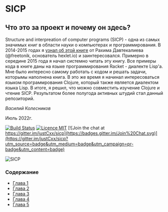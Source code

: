# SICP

## Что это за проект и почему он здесь?

Structure and interpreation of computer programs (SICP) - одна из самых значимых книг в области науки о компьютерах и программирования.
В 2014-2015 годах я [узнал об этой книге](https://www.youtube.com/watch?v=bFMbqKRjU84&list=PLo6puixMwuSO8eB2uBH5lZy5kjNtdhTfT) от Рахима Давтекалиева (@freetonik, основатель hexlet.io) и заинтересовался. Примерно в середине 2015 года я начал системно читать эту книгу. Все примеры кода в книге даны на языке программирования Racket - диалекте Lisp'a. Мне было интересно самому работать с кодом и решать задачи, которымы наполнена книга. В это же время я начинал интересоваться языком программрования Clojure, который также является диалектом языка Lisp. В итоге, я решил, что можно совместить изучение Clojure и чтение SICP. Результатом более полугода активных штудий стал данный репозиторий.

_Василий Колесников_

Июль 2022г.

[![Build Status](https://travis-ci.org/v-kolesnikov/sicp.svg?branch=master)](https://travis-ci.org/v-kolesnikov/sicp)
[![Licence MIT](https://img.shields.io/badge/license-MIT-blue.svg)](https://opensource.org/licenses/MIT)
[![Join the chat at https://gitter.im/justCxx/sicp](https://badges.gitter.im/Join%20Chat.svg)](https://gitter.im/justCxx/sicp?utm_source=badge&utm_medium=badge&utm_campaign=pr-badge&utm_content=badge)

![SICP](https://cloud.githubusercontent.com/assets/6506296/9565373/43d6ad60-4ed4-11e5-85bb-342aa1b562a3.jpg)


### Содержание

- [Глава 1](./doc/index.md#Глава-1-Построение-абстракций-с-помощью-процедур)
- [Глава 2](./doc/index.md#Глава-2-Построение-абстракций-с-помощью-данных)
- [Глава 3](./doc/index.md)
- [Глава 4](./doc/index.md)
- [Глава 5](./doc/index.md)
